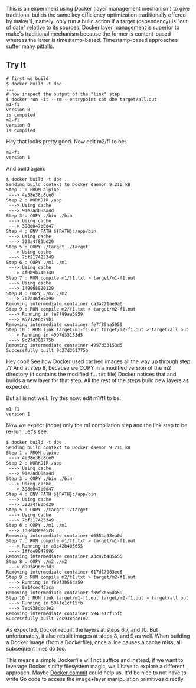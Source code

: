 This is an experiment using Docker (layer management mechanism) to give traditional builds the same key efficiency optimization traditionally offered by make(1), namely: only run a build action if a target (dependency) is "out of date" relative to its sources. Docker layer management is superior to make's traditional mechanism because the former is content-based whereas the latter is timestamp-based. Timestamp-based approaches suffer many pitfalls.

## Try It

```
# first we build
$ docker build -t dbe .
...
# now inspect the output of the "link" step
$ docker run -it --rm --entrypoint cat dbe target/all.out
m1-f1
version 0
is compiled
m2-f1
version 0
is compiled
```

Hey that looks pretty good. Now edit m2/f1 to be:

```
m2-f1
version 1
```

And build again:

```
$ docker build -t dbe .
Sending build context to Docker daemon 9.216 kB
Step 1 : FROM alpine
 ---> 4e38e38c8ce0
Step 2 : WORKDIR /app
 ---> Using cache
 ---> 91e2ad08aa4d
Step 3 : COPY ./bin ./bin
 ---> Using cache
 ---> 398d047b0d47
Step 4 : ENV PATH ${PATH}:/app/bin
 ---> Using cache
 ---> 323a4f83bd29
Step 5 : COPY ./target ./target
 ---> Using cache
 ---> 7bf217425349
Step 6 : COPY ./m1 ./m1
 ---> Using cache
 ---> 4f0b9b74b140
Step 7 : RUN compile m1/f1.txt > target/m1-f1.out
 ---> Using cache
 ---> 149068820129
Step 8 : COPY ./m2 ./m2
 ---> 7b7a46f80a90
Removing intermediate container ca3a221ae9a6
Step 9 : RUN compile m2/f1.txt > target/m2-f1.out
 ---> Running in fe7f89aa5959
 ---> a5712e6b79b1
Removing intermediate container fe7f89aa5959
Step 10 : RUN link target/m1-f1.out target/m2-f1.out > target/all.out
 ---> Running in 4997d33153d5
 ---> 9c27d361775b
Removing intermediate container 4997d33153d5
Successfully built 9c27d361775b
```

Hey cool! See how Docker used cached images all the way up through step 7? And at step 8, because we COPY in a modified version of the m2 directory (it contains the modified `f1.txt` file) Docker notices that and builds a new layer for that step. All the rest of the steps build new layers as expected.

But all is not well. Try this now: edit m1/f1 to be:

```
m1-f1
version 1
```

Now we expect (hope) only the m1 compilation step and the link step to be re-run. Let's see:

```
$ docker build -t dbe .
Sending build context to Docker daemon 9.216 kB
Step 1 : FROM alpine
 ---> 4e38e38c8ce0
Step 2 : WORKDIR /app
 ---> Using cache
 ---> 91e2ad08aa4d
Step 3 : COPY ./bin ./bin
 ---> Using cache
 ---> 398d047b0d47
Step 4 : ENV PATH ${PATH}:/app/bin
 ---> Using cache
 ---> 323a4f83bd29
Step 5 : COPY ./target ./target
 ---> Using cache
 ---> 7bf217425349
Step 6 : COPY ./m1 ./m1
 ---> 1d8eb8eee5c8
Removing intermediate container d6554a38ea0d
Step 7 : RUN compile m1/f1.txt > target/m1-f1.out
 ---> Running in a3c42b405655
 ---> 1ffde8947986
Removing intermediate container a3c42b405655
Step 8 : COPY ./m2 ./m2
 ---> d99fa96c07d3
Removing intermediate container 017d17083ec6
Step 9 : RUN compile m2/f1.txt > target/m2-f1.out
 ---> Running in f89f3b56da59
 ---> 8e14cec45aca
Removing intermediate container f89f3b56da59
Step 10 : RUN link target/m1-f1.out target/m2-f1.out > target/all.out
 ---> Running in 5941e1cf15fb
 ---> 7ec938dce1e2
Removing intermediate container 5941e1cf15fb
Successfully built 7ec938dce1e2
```

As expected, Docker rebuilt the layers at steps 6,7, and 10. But unfortunately, it also rebuilt images at steps 8, and 9 as well. When building a Docker image (from a Dockerfile), once a line causes a cache miss, all subsequent lines do too.

This means a simple Dockerfile will not suffice and instead, if we want to leverage Docker's nifty filesystem magic, we'll have to explore a different approach. Maybe [Docker commit](https://docs.docker.com/engine/reference/commandline/commit/) could help us. It'd be nice to not have to write Go code to access the image+layer manipulation primitives directly.
